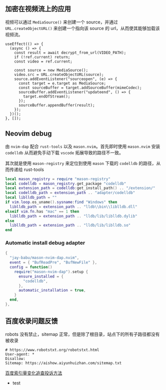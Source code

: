 ## 加密在视频流上的应用

视频可以通过 `MediaSource()` 来创建一个 source，并通过 `URL.createObjectURL()` 来创建一个指向该 source 的 url，从而使其能够加载该视频流。

```tsx
useEffect(() => {
  (async () => {
    const result = await decrypt_from_url(VIDEO_PATH);
    if (!ref.current) return;
    const video = ref.current;

    const source = new MediaSource();
    video.src = URL.createObjectURL(source);
    source.addEventListener("sourceopen", (e) => {
      const target = e.target as MediaSource;
      const sourceBuffer = target.addSourceBuffer(mimeCodec);
      sourceBuffer.addEventListener("updateend", () => {
        target.endOfStream();
      });
      sourceBuffer.appendBuffer(result);
    });
  })();
}, []);
```

## Neovim debug

由 `nvim-dap` 配合 `rust-tools` 以及 `mason.nvim`。首先即时使用 `mason.nvim` 安装 `codelldb` 从而避免手动下载 `vscode` 拓展导致的路径不一致。

其次就是使用 `mason-registry` 来定位到使用 `mason` 下载的 `codelldb` 的路径，从而传递给 rust-tools

```lua
local mason_registry = require "mason-registry"
local codelldb = mason_registry.get_package "codelldb"
local extension_path = codelldb:get_install_path() .. "/extension/"
local codelldb_path = extension_path .. "adapter/codelldb"
local liblldb_path = ""
if vim.loop.os_uname().sysname:find "Windows" then
  liblldb_path = extension_path .. "lldb\\bin\\liblldb.dll"
elseif vim.fn.has "mac" == 1 then
  liblldb_path = extension_path .. "lldb/lib/liblldb.dylib"
else
  liblldb_path = extension_path .. "lldb/lib/liblldb.so"
end
```

### Automatic install debug adapter

```lua
{
  "jay-babu/mason-nvim-dap.nvim",
  event = { "BufReadPre", "BufNewFile" },
  config = function()
    require("mason-nvim-dap").setup {
      ensure_installed = {
        "codelldb",
      },
      automatic_installation = true,
    }
  end,
},
```

## 百度收录问题反馈

robots 没有禁止，sitemap 正常，但是除了根目录，站点下的所有子路径都没有被收录

```
# https://www.robotstxt.org/robotstxt.html
User-agent: *
Disallow:
Sitemap: https://aishow.aiyunhuizhan.com/sitemap.txt
```

[百度索引量变化追查投诉方法](https://ziyuan.baidu.com/college/articleinfo?id=7)

- test
